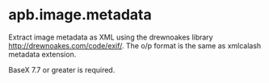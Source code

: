 # apb.image.metadata
Extract image metadata as XML using the drewnoakes library http://drewnoakes.com/code/exif/. 
The o/p format is the same as xmlcalash metadata extension. 

BaseX 7.7 or greater is required.

